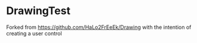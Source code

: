 # DrawingTest

Forked from https://github.com/HaLo2FrEeEk/Drawing with the intention of creating a user control
